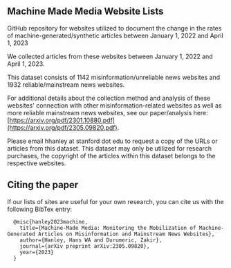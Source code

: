 

## Machine Made Media Website Lists
GitHub repository for websites utilized to document the change in the rates of machine-generated/synthetic articles between January 1, 2022 and April 1, 2023

We collected articles from these websites between January 1, 2022 and April 1, 2023. 

This dataset consists of 1142 misinformation/unreliable news websites and 1932 reliable/mainstream news websites. 

For additional details about the collection method and analysis of these websites' connection with other misinformation-related websites as well as more reliable mainstream news websites, see our paper/analysis here: [https://arxiv.org/pdf/2301.10880.pdf](https://arxiv.org/pdf/2305.09820.pdf). 

Please email hhanley at stanford dot edu to request a copy of the URLs or articles from this dataset. This dataset may only be utilized for research purchases, the copyright of the articles within this dataset belongs to the respective websites. 

## Citing the paper
If our lists of sites are useful for your own research, you can cite us with the following BibTex entry:
```
  @misc{hanley2023machine,
    title={Machine-Made Media: Monitoring the Mobilization of Machine-Generated Articles on Misinformation and Mainstream News Websites},
    author={Hanley, Hans WA and Durumeric, Zakir},
    journal={arXiv preprint arXiv:2305.09820},
    year={2023}
  }
```

